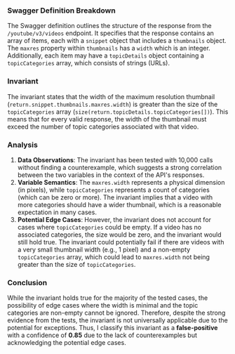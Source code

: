 ### Swagger Definition Breakdown
The Swagger definition outlines the structure of the response from the `/youtube/v3/videos` endpoint. It specifies that the response contains an array of items, each with a `snippet` object that includes a `thumbnails` object. The `maxres` property within `thumbnails` has a `width` which is an integer. Additionally, each item may have a `topicDetails` object containing a `topicCategories` array, which consists of strings (URLs).

### Invariant
The invariant states that the width of the maximum resolution thumbnail (`return.snippet.thumbnails.maxres.width`) is greater than the size of the `topicCategories` array (`size(return.topicDetails.topicCategories[])`). This means that for every valid response, the width of the thumbnail must exceed the number of topic categories associated with that video.

### Analysis
1. **Data Observations**: The invariant has been tested with 10,000 calls without finding a counterexample, which suggests a strong correlation between the two variables in the context of the API's responses.
2. **Variable Semantics**: The `maxres.width` represents a physical dimension (in pixels), while `topicCategories` represents a count of categories (which can be zero or more). The invariant implies that a video with more categories should have a wider thumbnail, which is a reasonable expectation in many cases.
3. **Potential Edge Cases**: However, the invariant does not account for cases where `topicCategories` could be empty. If a video has no associated categories, the size would be zero, and the invariant would still hold true. The invariant could potentially fail if there are videos with a very small thumbnail width (e.g., 1 pixel) and a non-empty `topicCategories` array, which could lead to `maxres.width` not being greater than the size of `topicCategories`.

### Conclusion
While the invariant holds true for the majority of the tested cases, the possibility of edge cases where the width is minimal and the topic categories are non-empty cannot be ignored. Therefore, despite the strong evidence from the tests, the invariant is not universally applicable due to the potential for exceptions. Thus, I classify this invariant as a **false-positive** with a confidence of **0.85** due to the lack of counterexamples but acknowledging the potential edge cases.
